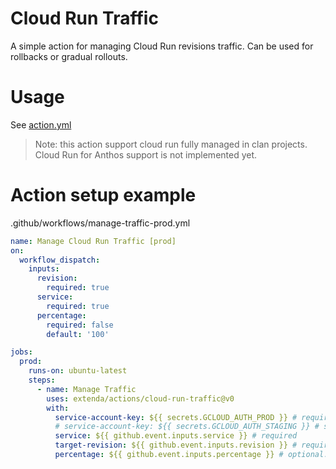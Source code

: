 # Cloud Run Traffic

A simple action for managing Cloud Run revisions traffic. Can be used for rollbacks or gradual rollouts.

# Usage

See [action.yml](action.yml)

> Note: this action support cloud run fully managed in clan projects. Cloud Run for Anthos support is not implemented yet.

# Action setup example

.github/workflows/manage-traffic-prod.yml
```yaml
name: Manage Cloud Run Traffic [prod]
on:
  workflow_dispatch:
    inputs:
      revision:
        required: true
      service:
        required: true
      percentage:
        required: false
        default: '100'

jobs:
  prod:
    runs-on: ubuntu-latest
    steps:
      - name: Manage Traffic
        uses: extenda/actions/cloud-run-traffic@v0
        with:
          service-account-key: ${{ secrets.GCLOUD_AUTH_PROD }} # required
          # service-account-key: ${{ secrets.GCLOUD_AUTH_STAGING }} # staging
          service: ${{ github.event.inputs.service }} # required
          target-revision: ${{ github.event.inputs.revision }} # required
          percentage: ${{ github.event.inputs.percentage }} # optional. 100 by default
```
